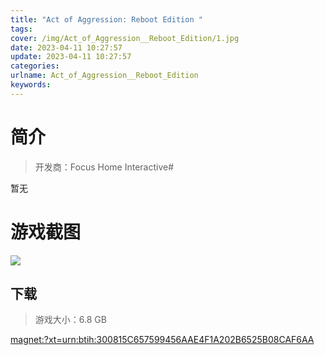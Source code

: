 ```yaml
---
title: "Act of Aggression: Reboot Edition "
tags: 
cover: /img/Act_of_Aggression__Reboot_Edition/1.jpg
date: 2023-04-11 10:27:57
update: 2023-04-11 10:27:57
categories: 
urlname: Act_of_Aggression__Reboot_Edition
keywords: 
---
```

# 简介

> 开发商：Focus Home Interactive#

暂无

# 游戏截图

![](/img/Act_of_Aggression__Reboot_Edition/2.jpg)


## 下载

> 游戏大小：6.8 GB

[magnet:?xt=urn:btih:300815C657599456AAE4F1A202B6525B08CAF6AA](magnet:?xt=urn:btih:300815C657599456AAE4F1A202B6525B08CAF6AA)